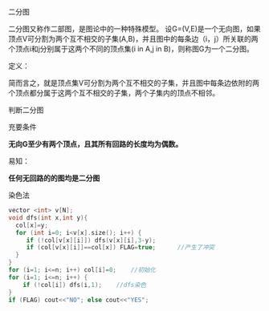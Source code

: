 二分图

二分图又称作二部图，是图论中的一种特殊模型。 设G=(V,E)是一个无向图，如果顶点V可分割为两个互不相交的子集(A,B)，并且图中的每条边（i，j）所关联的两个顶点i和j分别属于这两个不同的顶点集(i in A,j in B)，则称图G为一个二分图。

定义：

简而言之，就是顶点集V可分割为两个互不相交的子集，并且图中每条边依附的两个顶点都分属于这两个互不相交的子集，两个子集内的顶点不相邻。

判断二分图

充要条件

**无向G至少有两个顶点，且其所有回路的长度均为偶数。**

易知：

**任何无回路的的图均是二分图**

染色法

```c++
vector <int> v[N];
void dfs(int x,int y){
  col[x]=y;
  for (int i=0; i<v[x].size(); i++) {
     if (!col[v[x][i]]) dfs(v[x][i],3-y);
     if (col[v[x][i]]==col[x]) FLAG=true;      //产生了冲突
  }
}
for (i=1; i<=n; i++) col[i]=0;    //初始化
for (i=1; i<=n; i++) {
    if (!col[i]) dfs(i,1);    //dfs染色  
}
if (FLAG) cout<<"NO"; else cout<<"YES";
```

